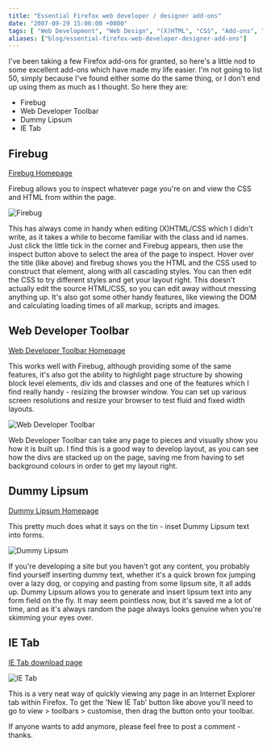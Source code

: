 ```yaml
---
title: "Essential Firefox web developer / designer add-ons"
date: "2007-09-29 15:06:00 +0000"
tags: [ "Web Development", "Web Design", "(X)HTML", "CSS", "Add-ons", "Plug-ins" ]
aliases: ["blog/essential-firefox-web-developer-designer-add-ons"]
---
```

I've been taking a few Firefox add-ons for granted, so here's a little nod to some excellent add-ons which have made my life easier. I'm not going to list 50, simply because I've found either some do the same thing, or I don't end up using them as much as I thought. So here they are:

* Firebug
* Web Developer Toolbar
* Dummy Lipsum
* IE Tab

<!--more-->

## Firebug

[Firebug Homepage](https://addons.mozilla.org/en-US/firefox/addon/1843)

Firebug allows you to inspect whatever page you're on and view the CSS and HTML from within the page.

![Firebug](/uploads/firebug.png)

This has always come in handy when editing (X)HTML/CSS which I didn't write, as it takes a while to become familiar with the class and id names. Just click the little tick in the corner and Firebug appears, then use the inspect button above to select the area of the page to inspect. Hover over the title (like above) and firebug shows you the HTML and the CSS used to construct that element, along with all cascading styles. You can then edit the CSS to try different styles and get your layout right. This doesn't actually edit the source HTML/CSS, so you can edit away without messing anything up. It's also got some other handy features, like viewing the DOM and calculating loading times of all markup, scripts and images.

## Web Developer Toolbar

[Web Developer Toolbar Homepage](https://addons.mozilla.org/en-US/firefox/addon/60)

This works well with Firebug, although providing some of the same features, it's also got the ability to highlight page structure by showing block level elements, div ids and classes and one of the features which I find really handy - resizing the browser window. You can set up various screen resolutions and resize your browser to test fluid and fixed width layouts.

![Web Developer Toolbar](/uploads/web-developer-toolbar.png)

Web Developer Toolbar can take any page to pieces and visually show you how it is built up. I find this is a good way to develop layout, as you can see how the divs are stacked up on the page, saving me from having to set background colours in order to get my layout right.

## Dummy Lipsum

[Dummy Lipsum Homepage](https://addons.mozilla.org/en-US/firefox/addon/2064)

This pretty much does what it says on the tin - inset Dummy Lipsum text into forms.

![Dummy Lipsum](/uploads/dummy-lipsum.png)

If you're developing a site but you haven't got any content, you probably find yourself inserting dummy text, whether it's a quick brown fox jumping over a lazy dog, or copying and pasting from some lipsum site, it all adds up. Dummy Lipsum allows you to generate and insert lipsum text into any form field on the fly. It may seem pointless now, but it's saved me a lot of time, and as it's always random the page always looks genuine when you're skimming your eyes over.

## IE Tab

[IE Tab download page](https://addons.mozilla.org/en-US/firefox/addon/1419)

![IE Tab](/uploads/IETab.jpg)

This is a very neat way of quickly viewing any page in an Internet Explorer tab within Firefox. To get the 'New IE Tab' button like above you'll need to go to view > toolbars > customise, then drag the button onto your toolbar.

If anyone wants to add anymore, please feel free to post a comment - thanks.